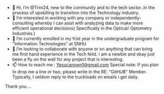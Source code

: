 - 👋 Hi, I’m @Trini24, new to the community and to the tech sector..In the process of upskilling to transition into the Technology industry. 
- 👀 I’m interested in working with any company or independently-consulting whereby I can asist with analyzing data to make more efficient operational decisions{ Specifically in the Optical/ Optometry Industries.) 
- 🌱 I’m currently enrolled in my frist year in the undergraduate program for "Information Technologies" at SNHU
- 💞️ I’m looking to collaborate with anyone or on anything that can bring me first hand experience in the Tech feild. I am a newbie and okay just been a fly on the wall for any project that is interesting. 
- 📫 How to reach me : Yesucanown1@gmail.com Special note: If you plan to drop me a line or two, please write In the RE: "GitHUB" Member. Typically, I seldom reply to the truckloads on emails i get daily.

<!---
Trini24/Trini24 is a ✨ special ✨ repository because its `README.md` (this file) appears on your GitHub profile.
You can click the Preview link to take a look at your changes.
--->
Thank you....

